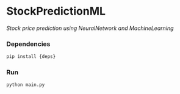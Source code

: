# StockPredictionML

*Stock price prediction using NeuralNetwork and MachineLearning*

### Dependencies
```bash
pip install {deps}
```

### Run 
```bash
python main.py
```